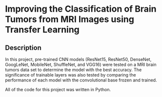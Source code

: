 # Improving the Classification of Brain Tumors from MRI Images using Transfer Learning

## Description
In this project, pre-trained CNN models (ResNet15, ResNet50, DenseNet, GoogLeNet, MobileNet, ShuffleNet, and VGG16) were tested on a MRI brain tumors data set to determine the model with the best accuracy. The significance of trainable layers was also tested by comparing the performance of each model with the convolutional base frozen and trained. 

All of the code for this project was written in Python.
